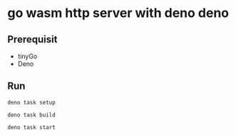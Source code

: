 # go wasm http server with deno deno

## Prerequisit

- tinyGo
- Deno

## Run

```shell
deno task setup
```

```shell
deno task build
```

```shell
deno task start
```
